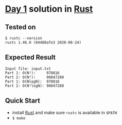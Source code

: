 # [Day 1](https://adventofcode.com/2020/day/1) solution in [Rust](https://www.rust-lang.org/)

## Tested on 

```console
$ rustc --version
rustc 1.46.0 (04488afe3 2020-08-24)
```

## Expected Result

```console
Input file: input.txt
Part 1: O(N²):     970816
Part 2: O(N³):     96047280
Part 1: O(NlogN):  970816
Part 2: O(N²logN): 96047280
```

## Quick Start

- install [Rust](https://www.rust-lang.org/) and make sure `rustc` is available in `$PATH`
- `$ make`
